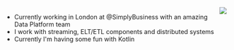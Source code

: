 <img align="right" src="https://github-readme-stats.vercel.app/api?username=tatitati&show_icons=true&icon_color=805AD5&text_color=718096&bg_color=ffffff&hide_title=true" />


- Currently working in London at @SimplyBusiness with an amazing Data Platform team
- I work with streaming, ELT/ETL components and distributed systems
- Currently I'm having some fun with Kotlin
